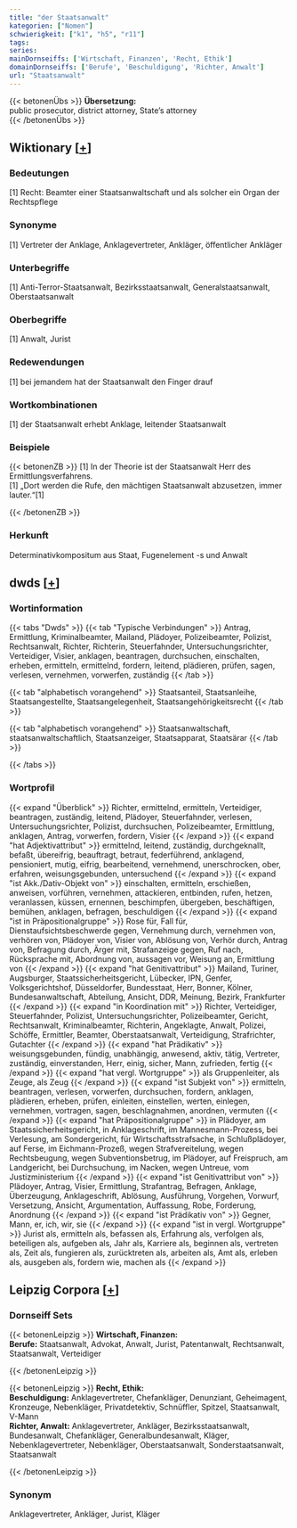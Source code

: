 ```yaml
---
title: "der Staatsanwalt"
kategorien: ["Nomen"]
schwierigkeit: ["k1", "h5", "r11"]
tags:
series:
mainDornseiffs: ['Wirtschaft, Finanzen', 'Recht, Ethik']
domainDornseiffs: ['Berufe', 'Beschuldigung', 'Richter, Anwalt']
url: "Staatsanwalt"
---
```


{{< betonenÜbs >}}
**Übersetzung:**  
public prosecutor, district attorney, State’s attorney  
{{< /betonenÜbs >}}

## Wiktionary [[+](https://de.wiktionary.org/wiki/Staatsanwalt)]

### Bedeutungen
[1] Recht: Beamter einer Staatsanwaltschaft und als solcher ein Organ der Rechtspflege  

### Synonyme
[1] Vertreter der Anklage, Anklagevertreter, Ankläger, öffentlicher Ankläger  

### Unterbegriffe
[1] Anti-Terror-Staatsanwalt, Bezirksstaatsanwalt, Generalstaatsanwalt, Oberstaatsanwalt  

### Oberbegriffe
[1] Anwalt, Jurist  

### Redewendungen
[1] bei jemandem hat der Staatsanwalt den Finger drauf  

### Wortkombinationen
[1] der Staatsanwalt erhebt Anklage, leitender Staatsanwalt  

### Beispiele
{{< betonenZB >}}
[1] In der Theorie ist der Staatsanwalt Herr des Ermittlungsverfahrens.  
[1] „Dort werden die Rufe, den mächtigen Staatsanwalt abzusetzen, immer lauter.“[1]  

{{< /betonenZB >}}
### Herkunft
Determinativkompositum aus Staat, Fugenelement -s und Anwalt  



## dwds [[+](https://www.dwds.de/wb/Staatsanwalt)]

### Wortinformation
{{< tabs "Dwds" >}}
{{< tab "Typische Verbindungen" >}}
Antrag, Ermittlung, Kriminalbeamter, Mailand, Plädoyer, Polizeibeamter, Polizist, Rechtsanwalt, Richter, Richterin, Steuerfahnder, Untersuchungsrichter, Verteidiger, Visier, anklagen, beantragen, durchsuchen, einschalten, erheben, ermitteln, ermittelnd, fordern, leitend, plädieren, prüfen, sagen, verlesen, vernehmen, vorwerfen, zuständig
{{< /tab >}}

{{< tab "alphabetisch vorangehend" >}}
Staatsanteil, Staatsanleihe, Staatsangestellte, Staatsangelegenheit, Staatsangehörigkeitsrecht
{{< /tab >}}

{{< tab "alphabetisch vorangehend" >}}
Staatsanwaltschaft, staatsanwaltschaftlich, Staatsanzeiger, Staatsapparat, Staatsärar
{{< /tab >}}

{{< /tabs >}}

### Wortprofil
{{< expand "Überblick" >}} Richter, ermittelnd, ermitteln, Verteidiger, beantragen, zuständig, leitend, Plädoyer, Steuerfahnder, verlesen, Untersuchungsrichter, Polizist, durchsuchen, Polizeibeamter, Ermittlung, anklagen, Antrag, vorwerfen, fordern, Visier {{< /expand >}}
{{< expand "hat Adjektivattribut" >}} ermittelnd, leitend, zuständig, durchgeknallt, befaßt, übereifrig, beauftragt, betraut, federführend, anklagend, pensioniert, mutig, eifrig, bearbeitend, vernehmend, unerschrocken, ober, erfahren, weisungsgebunden, untersuchend {{< /expand >}}
{{< expand "ist Akk./Dativ-Objekt von" >}} einschalten, ermitteln, erschießen, anweisen, vorführen, vernehmen, attackieren, entbinden, rufen, hetzen, veranlassen, küssen, ernennen, beschimpfen, übergeben, beschäftigen, bemühen, anklagen, befragen, beschuldigen {{< /expand >}}
{{< expand "ist in Präpositionalgruppe" >}} Rose für, Fall für, Dienstaufsichtsbeschwerde gegen, Vernehmung durch, vernehmen von, verhören von, Plädoyer von, Visier von, Ablösung von, Verhör durch, Antrag von, Befragung durch, Ärger mit, Strafanzeige gegen, Ruf nach, Rücksprache mit, Abordnung von, aussagen vor, Weisung an, Ermittlung von {{< /expand >}}
{{< expand "hat Genitivattribut" >}} Mailand, Turiner, Augsburger, Staatssicherheitsgericht, Lübecker, IPN, Genfer, Volksgerichtshof, Düsseldorfer, Bundesstaat, Herr, Bonner, Kölner, Bundesanwaltschaft, Abteilung, Ansicht, DDR, Meinung, Bezirk, Frankfurter {{< /expand >}}
{{< expand "in Koordination mit" >}} Richter, Verteidiger, Steuerfahnder, Polizist, Untersuchungsrichter, Polizeibeamter, Gericht, Rechtsanwalt, Kriminalbeamter, Richterin, Angeklagte, Anwalt, Polizei, Schöffe, Ermittler, Beamter, Oberstaatsanwalt, Verteidigung, Strafrichter, Gutachter {{< /expand >}}
{{< expand "hat Prädikativ" >}} weisungsgebunden, fündig, unabhängig, anwesend, aktiv, tätig, Vertreter, zuständig, einverstanden, Herr, einig, sicher, Mann, zufrieden, fertig {{< /expand >}}
{{< expand "hat vergl. Wortgruppe" >}} als Gruppenleiter, als Zeuge, als Zeug {{< /expand >}}
{{< expand "ist Subjekt von" >}} ermitteln, beantragen, verlesen, vorwerfen, durchsuchen, fordern, anklagen, plädieren, erheben, prüfen, einleiten, einstellen, werten, einlegen, vernehmen, vortragen, sagen, beschlagnahmen, anordnen, vermuten {{< /expand >}}
{{< expand "hat Präpositionalgruppe" >}} in Plädoyer, am Staatssicherheitsgericht, in Anklageschrift, im Mannesmann-Prozess, bei Verlesung, am Sondergericht, für Wirtschaftsstrafsache, in Schlußplädoyer, auf Ferse, im Eichmann-Prozeß, wegen Strafvereitelung, wegen Rechtsbeugung, wegen Subventionsbetrug, im Plädoyer, auf Freispruch, am Landgericht, bei Durchsuchung, im Nacken, wegen Untreue, vom Justizministerium {{< /expand >}}
{{< expand "ist Genitivattribut von" >}} Plädoyer, Antrag, Visier, Ermittlung, Strafantrag, Befragen, Anklage, Überzeugung, Anklageschrift, Ablösung, Ausführung, Vorgehen, Vorwurf, Versetzung, Ansicht, Argumentation, Auffassung, Robe, Forderung, Anordnung {{< /expand >}}
{{< expand "ist Prädikativ von" >}} Gegner, Mann, er, ich, wir, sie {{< /expand >}}
{{< expand "ist in vergl. Wortgruppe" >}} Jurist als, ermitteln als, befassen als, Erfahrung als, verfolgen als, beteiligen als, aufgeben als, Jahr als, Karriere als, beginnen als, vertreten als, Zeit als, fungieren als, zurücktreten als, arbeiten als, Amt als, erleben als, ausgeben als, fordern wie, machen als {{< /expand >}}

## Leipzig Corpora [[+](https://corpora.uni-leipzig.de/en/res?word=Staatsanwalt&corpusId=deu_newscrawl-public_2018)]

### Dornseiff Sets
{{< betonenLeipzig >}}
**Wirtschaft, Finanzen:**  
**Berufe:** Staatsanwalt, Advokat, Anwalt, Jurist, Patentanwalt, Rechtsanwalt, Staatsanwalt, Verteidiger  

{{< /betonenLeipzig >}}


{{< betonenLeipzig >}}
**Recht, Ethik:**  
**Beschuldigung:** Anklagevertreter, Chefankläger, Denunziant, Geheimagent, Kronzeuge, Nebenkläger, Privatdetektiv, Schnüffler, Spitzel, Staatsanwalt, V-Mann  
**Richter, Anwalt:** Anklagevertreter, Ankläger, Bezirksstaatsanwalt, Bundesanwalt, Chefankläger, Generalbundesanwalt, Kläger, Nebenklagevertreter, Nebenkläger, Oberstaatsanwalt, Sonderstaatsanwalt, Staatsanwalt  

{{< /betonenLeipzig >}}

### Synonym
Anklagevertreter, Ankläger, Jurist, Kläger

